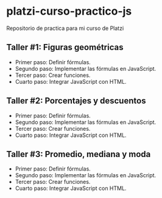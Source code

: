 # platzi-curso-practico-js
Repositorio de practica para mi curso de Platzi

## Taller #1: Figuras geométricas 

- Primer paso: Definir fórmulas.
- Segundo paso: Implementar las fórmulas en JavaScript.
- Tercer paso: Crear funciones.
- Cuarto paso: Integrar JavaScript con HTML.

## Taller #2: Porcentajes y descuentos

- Primer paso: Definir fórmulas.
- Segundo paso: Implementar las fórmulas en JavaScript.
- Tercer paso: Crear funciones.
- Cuarto paso: Integrar JavaScript con HTML.

## Taller #3: Promedio, mediana y moda

- Primer paso: Definir fórmulas.
- Segundo paso: Implementar las fórmulas en JavaScript.
- Tercer paso: Crear funciones.
- Cuarto paso: Integrar JavaScript con HTML.